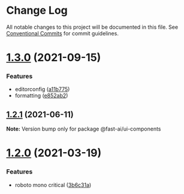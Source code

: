# Change Log

All notable changes to this project will be documented in this file.
See [Conventional Commits](https://conventionalcommits.org) for commit guidelines.

# [1.3.0](https://github.com/lundegaard/gatsby-theme-fast-ai/compare/v1.2.1...v1.3.0) (2021-09-15)


### Features

* editorconfig ([a11b775](https://github.com/lundegaard/gatsby-theme-fast-ai/commit/a11b7755fd96ddb89c4afacb74d59c6926cfa522))
* formatting ([e852ab2](https://github.com/lundegaard/gatsby-theme-fast-ai/commit/e852ab279997452b493bbd0e11953f529e58f370))





## [1.2.1](https://github.com/lundegaard/gatsby-theme-fast-ai/compare/v1.2.0...v1.2.1) (2021-06-11)

**Note:** Version bump only for package @fast-ai/ui-components





# [1.2.0](https://github.com/lundegaard/gatsby-theme-fast-ai/compare/v1.1.1...v1.2.0) (2021-03-19)


### Features

* roboto mono critical ([3b6c31a](https://github.com/lundegaard/gatsby-theme-fast-ai/commit/3b6c31aeeae2d4837a7237e254abf8d14d69f609))
